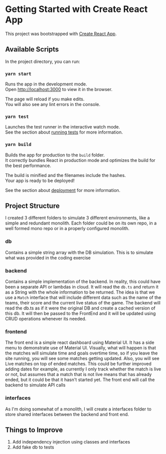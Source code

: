# Getting Started with Create React App

This project was bootstrapped with [Create React App](https://github.com/facebook/create-react-app).

## Available Scripts

In the project directory, you can run:

### `yarn start`

Runs the app in the development mode.\
Open [http://localhost:3000](http://localhost:3000) to view it in the browser.

The page will reload if you make edits.\
You will also see any lint errors in the console.

### `yarn test`

Launches the test runner in the interactive watch mode.\
See the section about [running tests](https://facebook.github.io/create-react-app/docs/running-tests) for more information.

### `yarn build`

Builds the app for production to the `build` folder.\
It correctly bundles React in production mode and optimizes the build for the best performance.

The build is minified and the filenames include the hashes.\
Your app is ready to be deployed!

See the section about [deployment](https://facebook.github.io/create-react-app/docs/deployment) for more information.

## Project Structure
I created 3 different folders to simulate 3 different environments, like a simple and redundant monolith. Each folder could be on its own repo, in a well formed mono repo or in a properly configured monolith.

### db
Contains a simple string array with the DB simulation. This is to simulate what was provided in the coding exercise

### backend
Contains a simple implementation of the backend. In reality, this could have been a separate API or lambdas in cloud. It will read the `db.ts` and return it as a String with the whole information to be returned. The idea is that we use a `Match` interface that will include different data such as the name of the teams, their score and the current live status of the game.
The backend will read the db.ts as if it were the original DB and create a cached version of this db. It will then be passed to the FrontEnd and it will be updated using CRUD operations whenever its needed.

### frontend
The front end is a simple react dashboard using Material UI. It has a side menu to demonstrate use of Material UI. Visually, what will happen is that the matches will simulate time and goals overtime time, so if you leave the site running, you will see some matches getting updated.
Also, you will see Live matches on top of ended matches. This could be further improved adding dates for example, as currently I only track whether the match is live or not, but assumes that a match that is not live means that has already ended, but it could be that it hasn't started yet.
The front end will call the backend to simulate API calls

### interfaces
As I'm doing somewhat of a monolith, I will create a interfaces folder to store shared interfaces between the backend and front end.


## Things to Improve
1. Add independency injection using classes and interfaces
2. Add fake db to tests